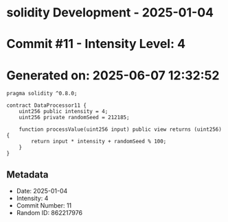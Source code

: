 ﻿# solidity Development - 2025-01-04
# Commit #11 - Intensity Level: 4
# Generated on: 2025-06-07 12:32:52
```solidity
pragma solidity ^0.8.0;

contract DataProcessor11 {
    uint256 public intensity = 4;
    uint256 private randomSeed = 212185;

    function processValue(uint256 input) public view returns (uint256) {
        return input * intensity + randomSeed % 100;
    }
}
```
## Metadata
- Date: 2025-01-04
- Intensity: 4
- Commit Number: 11
- Random ID: 862217976
